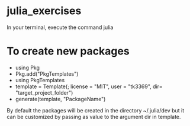 # julia_exercises
In your terminal, execute the command julia

# To create new packages
- using Pkg
- Pkg.add("PkgTemplates")
- using PkgTemplates
- template = Template(; license = "MIT", user = "tk3369", dir= "target_project_folder")
- generate(template, "PackageName")

By default the packages will be created in the directory ~/.julia/dev but it can
be customized by passing as value to the argument dir in template.
